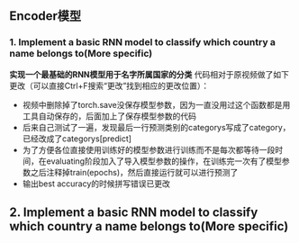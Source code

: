 ## Encoder模型

### 1. Implement a basic RNN model to classify which country a name belongs to(More specific)

**实现一个最基础的RNN模型用于名字所属国家的分类**
代码相对于原视频做了如下更改（可以直接Ctrl+F搜索“更改”找到相应的更改位置）：

- 视频中删除掉了torch.save没保存模型参数，因为一直没用过这个函数都是用工具自动保存的，后面加上了保存模型参数的代码
- 后来自己测试了一遍，发现最后一行预测类别的categorys写成了category，已经改成了categorys[predict]
- 为了方便各位直接使用训练好的模型参数进行训练而不是每次都等待一段时间，在evaluating阶段加入了导入模型参数的操作，在训练完一次有了模型参数之后注释掉train(epochs)，然后直接运行就可以进行预测了
- 输出best accuracy的时候拼写错误已更改

## 2. Implement a basic RNN model to classify which country a name belongs to(More specific)